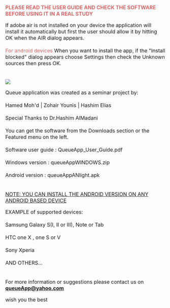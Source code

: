 <font size='3'>
<b><font color='#e06666'>PLEASE READ THE USER GUIDE AND CHECK THE SOFTWARE BEFORE USING IT IN A REAL STUDY</font> </b>


If adobe air is not installed on your device the application will install it automatically but first the user should allow it by hitting OK when the AIR dialog appears.<br>
<br>
<font color='#e06666'>For android devices</font>
When you want to install the app, if the "Install blocked" dialog appears choose Settings then check the Unknown sources then press OK.<br>
<br>
<br>
<img src='http://htest.webege.com/alert.jpg' />


Queue application was created as a seminar project by:<br>
<br>
Hamed Moh'd   |   Zohair Younis   |   Hashim Elias<br>
<br>
Special Thanks to Dr.Hashim AlMadani<br>
<br>
You can get the software from the Downloads section or the Featured menu on the left.<br>
<br>
Software user guide :          QueueApp_User_Guide.pdf<br>
<br>
Windows version :            queueAppWINDOWS.zip<br>
<br>
Android version :          queueAppANlight.apk<br>
<br>
<br>
<u>NOTE: YOU CAN INSTALL THE ANDROID VERSION ON ANY ANDROID BASED DEVICE</u>

EXAMPLE of supported devices:<br>
<br>
Samsung Galaxy S(I, II or III), Note or Tab<br>
<br>
HTC one X , one S or V<br>
<br>
Sony Xperia<br>
<br>
AND OTHERS...<br>
<br>
<br>
For more information or suggestions please contact us on <b>queueApp@yahoo.com</b>

wish you the best<br>
</font>